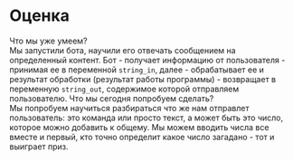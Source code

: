 # Оценка
Что мы уже умеем?  
Мы запустили бота, научили его отвечать сообщением на определенный контент. Бот - получает информацию от пользователя - принимая ее в переменной `string_in`, далее - обрабатывает ее и результат обработки (результат работы программы) - возвращает в переменную `string_out`, содержимое которой отправляем пользователю.
Что мы сегодня попробуем сделать?  
Мы попробуем научиться разбираться что же нам отправлет пользователь: это команда или просто текст, а может быть это число, которое можно добавить к общему.
Мы можем вводить числа все вместе и первый, кто точно определит какое число загадано - тот и выиграет приз.